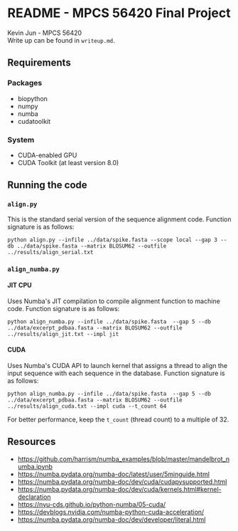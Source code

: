 # README - MPCS 56420 Final Project

Kevin Jun - MPCS 56420  
Write up can be found in `writeup.md`.

## Requirements

### Packages

* biopython
* numpy
* numba
* cudatoolkit

### System

* CUDA-enabled GPU
* CUDA Toolkit (at least version 8.0)

## Running the code

### `align.py`

This is the standard serial version of the sequence alignment code. Function signature is as follows:

```console
python align.py --infile ../data/spike.fasta --scope local --gap 3 --db ../data/spike.fasta --matrix BLOSUM62 --outfile ../results/align_serial.txt
```

### `align_numba.py`

#### JIT CPU

Uses Numba's JIT compilation to compile alignment function to machine code. Function signature is as follows:

```console
python align_numba.py --infile ../data/spike.fasta  --gap 5 --db ../data/excerpt_pdbaa.fasta --matrix BLOSUM62 --outfile ../results/align_jit.txt --impl jit
```

#### CUDA

Uses Numba's CUDA API to launch kernel that assigns a thread to align the input sequence with each sequence in the database. Function signature is as follows:

```console
python align_numba.py --infile ../data/spike.fasta  --gap 5 --db ../data/excerpt_pdbaa.fasta --matrix BLOSUM62 --outfile ../results/align_cuda.txt --impl cuda --t_count 64
```

For better performance, keep the `t_count` (thread count) to a multiple of 32.

## Resources

* https://github.com/harrism/numba_examples/blob/master/mandelbrot_numba.ipynb
* https://numba.pydata.org/numba-doc/latest/user/5minguide.html
* https://numba.pydata.org/numba-doc/dev/cuda/cudapysupported.html
* https://numba.pydata.org/numba-doc/dev/cuda/kernels.html#kernel-declaration
* https://nyu-cds.github.io/python-numba/05-cuda/
* https://devblogs.nvidia.com/numba-python-cuda-acceleration/
* https://numba.pydata.org/numba-doc/dev/developer/literal.html
